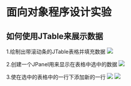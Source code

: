 # 面向对象程序设计实验

## 如何使用JTable来展示数据

1.绘制出带滚动条的JTable表格并填充数据
![](https://github.com/sk8diao/JTable/blob/master/screenshots/1.png)

2.创建一个JPanel用来显示在表格中选中的数据
![](https://github.com/sk8diao/JTable/blob/master/screenshots/2.png)

3.使在选中的表格中的一行下添加新的一行
![](https://github.com/sk8diao/JTable/blob/master/screenshots/3.png)
![](https://github.com/sk8diao/JTable/blob/master/screenshots/4.png)
